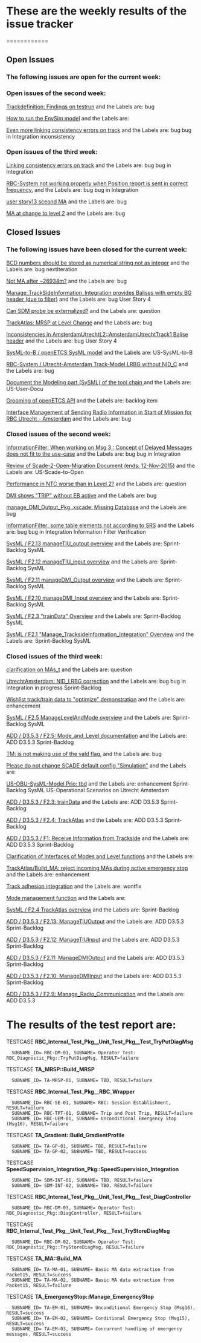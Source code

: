 # These are the weekly results of the **issue tracker**
============

## Open Issues
### The following issues are open for the current week:








### Open issues of the second week:

[Trackdefinition: Findings on testrun](https://github.com/openETCS/modeling/issues/935) and the Labels are: bug

[How to run the EnvSim model](https://github.com/openETCS/modeling/issues/922) and the Labels are:

[Even more linking consistency errors on track](https://github.com/openETCS/modeling/issues/926) and the Labels are: bug bug in Integration inconsistency



### Open issues of the third week:

[Linking consistency errors on track](https://github.com/openETCS/modeling/issues/911) and the Labels are: bug bug in Integration

[RBC-System not working properly when Position report is sent in correct frequency.](https://github.com/openETCS/modeling/issues/915) and the Labels are: bug bug in Integration

[user story13 sceond MA](https://github.com/openETCS/modeling/issues/908) and the Labels are: bug

[MA at change to level 2](https://github.com/openETCS/modeling/issues/916) and the Labels are: bug


## Closed Issues

### The following issues have been closed for the current week:

[BCD numbers should be stored as numerical string not as integer](https://github.com/openETCS/modeling/issues/490) and the Labels are: bug nextIteration

[Not MA after ~26934m?](https://github.com/openETCS/modeling/issues/924) and the Labels are: bug

[Manage_TrackSideInformation_Integration provides Balises with empty BG header (due to filter)](https://github.com/openETCS/modeling/issues/491) and the Labels are: bug User Story 4

[Can SDM probe be externalized?](https://github.com/openETCS/modeling/issues/917) and the Labels are: question

[TrackAtlas: MRSP at Level Change](https://github.com/openETCS/modeling/issues/860) and the Labels are: bug

[Inconsistencies in AmsterdamUtrechtL2::AmsterdamUtrechtTrack1 Balise header](https://github.com/openETCS/modeling/issues/544) and the Labels are: bug User Story 4

[SysML-to-B / openETCS SysML model](https://github.com/openETCS/toolchain/issues/503) and the Labels are: US-SysML-to-B

[RBC-System / Utrecht-Amsterdam Track-Model LRBG without NID_C](https://github.com/openETCS/modeling/issues/671) and the Labels are: bug

[Document the Modeling part (SySML) of the tool chain ](https://github.com/openETCS/toolchain/issues/366) and the Labels are: US-User-Docu

[Grooming of openETCS API](https://github.com/openETCS/SRS-Analysis/issues/30) and the Labels are: backlog item

[Interface Management of Sending Radio Information in Start of Mission for RBC Utrecht - Amsterdam](https://github.com/openETCS/modeling/issues/157) and the Labels are: bug








### Closed issues of the second week:

[InformationFilter: When working on Msg 3 : Concept of Delayed Messages does not fit to the use-case](https://github.com/openETCS/modeling/issues/646) and the Labels are: bug bug in Integration

[Review of Scade-2-Open-Migration Document (ends: 12-Nov-2015)](https://github.com/openETCS/toolchain/issues/505) and the Labels are: US-Scade-to-Open

[Performance in NTC worse than in Level 2?](https://github.com/openETCS/modeling/issues/920) and the Labels are: question

[DMI shows "TRIP" without EB active](https://github.com/openETCS/modeling/issues/925) and the Labels are: bug

[manage_DMI_Output_Pkg..xscade: Missing Database](https://github.com/openETCS/modeling/issues/135) and the Labels are: bug

[InformationFilter: some table elements not according to SRS](https://github.com/openETCS/modeling/issues/637) and the Labels are: bug bug in Integration Information Filter Verification

[SysML / F2.13 manageTIU_output overview](https://github.com/openETCS/modeling/issues/821) and the Labels are: Sprint-Backlog SysML

[SysML / F2.12 manageTIU_input overview](https://github.com/openETCS/modeling/issues/820) and the Labels are: Sprint-Backlog SysML

[SysML / F2.11 manageDMI_Output overview](https://github.com/openETCS/modeling/issues/818) and the Labels are: Sprint-Backlog SysML

[SysML / F2.10 manageDMI_Input overview](https://github.com/openETCS/modeling/issues/817) and the Labels are: Sprint-Backlog SysML

[SysML / F2.3 "trainData" Overview](https://github.com/openETCS/modeling/issues/785) and the Labels are: Sprint-Backlog SysML

[SysML / F2.1 "Manage_TracksideInformation_Integration" Overview](https://github.com/openETCS/modeling/issues/784) and the Labels are: Sprint-Backlog SysML



### Closed issues of the third week:

[clarification on MAs_t](https://github.com/openETCS/modeling/issues/154) and the Labels are: question

[UtrechtAmsterdam: NID_LRBG correction](https://github.com/openETCS/modeling/issues/800) and the Labels are: bug bug in Integration in progress Sprint-Backlog

[Wishlist track/train data to "optimize" demonstration](https://github.com/openETCS/modeling/issues/872) and the Labels are: enhancement

[SysML / F2.5 ManageLevelAndMode overview](https://github.com/openETCS/modeling/issues/812) and the Labels are: Sprint-Backlog SysML

[ADD / D3.5.3 / F2.5: Mode_and_Level documentation](https://github.com/openETCS/modeling/issues/724) and the Labels are: ADD D3.5.3 Sprint-Backlog

[TM: is not making use of the vald flag.](https://github.com/openETCS/modeling/issues/847) and the Labels are: bug

[Please do not change SCADE default config "Simulation"](https://github.com/openETCS/modeling/issues/728) and the Labels are:

[US-OBU-SysML-Model Prio: tbd](https://github.com/openETCS/modeling/issues/489) and the Labels are: enhancement Sprint-Backlog SysML US-Operational Scenarios on Utrecht Amsterdam

[ADD / D3.5.3 / F2.3: trainData](https://github.com/openETCS/modeling/issues/746) and the Labels are: ADD D3.5.3 Sprint-Backlog

[ADD / D3.5.3 / F2.4: TrackAtlas](https://github.com/openETCS/modeling/issues/742) and the Labels are: ADD D3.5.3 Sprint-Backlog

[ADD / D3.5.3 / F1: Receive Information from Trackside](https://github.com/openETCS/modeling/issues/751) and the Labels are: ADD D3.5.3 Sprint-Backlog

[Clarification of Interfaces of Modes and Level functions](https://github.com/openETCS/modeling/issues/272) and the Labels are:

[TrackAtlas/Build_MA: reject incoming MAs during active emergency stop](https://github.com/openETCS/modeling/issues/632) and the Labels are: enhancement

[Track adhesion integration](https://github.com/openETCS/modeling/issues/627) and the Labels are: wontfix

[Mode management function](https://github.com/openETCS/modeling/issues/98) and the Labels are:

[SysML / F2.4 TrackAtlas overview](https://github.com/openETCS/modeling/issues/848) and the Labels are: Sprint-Backlog

[ADD / D3.5.3 / F2.13: ManageTIUOutput](https://github.com/openETCS/modeling/issues/741) and the Labels are: ADD D3.5.3 Sprint-Backlog

[ADD / D3.5.3 / F2.12: ManageTIUInput](https://github.com/openETCS/modeling/issues/740) and the Labels are: ADD D3.5.3 Sprint-Backlog

[ADD / D3.5.3 / F2.11: ManageDMIOutput](https://github.com/openETCS/modeling/issues/739) and the Labels are: ADD D3.5.3 Sprint-Backlog

[ADD / D3.5.3 / F2.10: ManageDMIInput](https://github.com/openETCS/modeling/issues/738) and the Labels are: ADD D3.5.3 Sprint-Backlog

[ADD / D3.5.3 / F2.9: Manage_Radio_Communication](https://github.com/openETCS/modeling/issues/737) and the Labels are: ADD D3.5.3



The results of the test report are:
============
TESTCASE **RBC_Internal_Test_Pkg__Unit_Test_Pkg__Test_TryPutDiagMsg**

      SUBNAME_ID= RBC-DM-01, SUBNAME= Operator Test: RBC_Diagnostic_Pkg::TryPutDiagMsg, RESULT=failure

TESTCASE **TA_MRSP::Build_MRSP**

      SUBNAME_ID= TA-MRSP-01, SUBNAME= TBD, RESULT=failure

TESTCASE **RBC_Internal_Test_Pkg__RBC_Wrapper**

      SUBNAME_ID= RBC-SE-01, SUBNAME= RBC: Session Establishment, RESULT=failure
      SUBNAME_ID= RBC-TPT-01, SUBNAME= Trip and Post Trip, RESULT=failure
      SUBNAME_ID= RBC-UEM-01, SUBNAME= Unconditional Emergency Stop (Msg16), RESULT=failure

TESTCASE **TA_Gradient::Build_GradientProfile**

      SUBNAME_ID= TA-GP-01, SUBNAME= TBD, RESULT=failure
      SUBNAME_ID= TA-GP-02, SUBNAME= TBD, RESULT=success

TESTCASE **SpeedSupervision_Integration_Pkg::SpeedSupervision_Integration**

      SUBNAME_ID= SDM-INT-01, SUBNAME= TBD, RESULT=failure
      SUBNAME_ID= SDM-INT-02, SUBNAME= TBD, RESULT=failure

TESTCASE **RBC_Internal_Test_Pkg__Unit_Test_Pkg__Test_DiagController**

      SUBNAME_ID= RBC-DM-03, SUBNAME= Operator Test: RBC_Diagnostic_Pkg::DiagController, RESULT=failure

TESTCASE **RBC_Internal_Test_Pkg__Unit_Test_Pkg__Test_TryStoreDiagMsg**

      SUBNAME_ID= RBC-DM-02, SUBNAME= Operator Test: RBC_Diagnostic_Pkg::TryStoreDiagMsg, RESULT=failure

TESTCASE **TA_MA::Build_MA**

      SUBNAME_ID= TA-MA-01, SUBNAME= Basic MA data extraction from Packet15, RESULT=success
      SUBNAME_ID= TA-MA-02, SUBNAME= Basic MA data extraction from Packet15, RESULT=failure

TESTCASE **TA_EmergencyStop::Manage_EmergencyStop**

      SUBNAME_ID= TA-EM-01, SUBNAME= Unconditional Emergency Stop (Msg16), RESULT=success
      SUBNAME_ID= TA-EM-02, SUBNAME= Conditional Emergency Stop (Msg15), RESULT=success
      SUBNAME_ID= TA-EM-03, SUBNAME= Concurrent handling of emergency messages, RESULT=success
